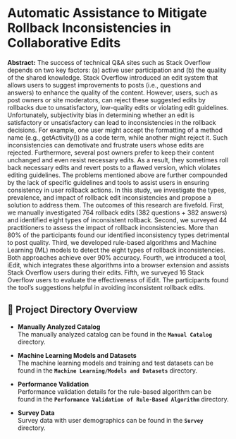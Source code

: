 # Automatic Assistance to Mitigate Rollback Inconsistencies in Collaborative Edits

**Abstract:** The success of technical Q&A sites such as Stack Overflow depends on two key factors: (a) active user participation and (b) the quality of the shared knowledge. Stack Overflow introduced an edit system that allows users to suggest improvements to posts (i.e., questions and answers) to enhance the quality of the content. However, users, such as post owners or site moderators, can reject these suggested edits by rollbacks due to unsatisfactory, low-quality edits or violating edit guidelines. Unfortunately, subjectivity bias in determining whether an edit is satisfactory or unsatisfactory can lead to inconsistencies in the rollback decisions. For example, one user might accept the formatting of a method name (e.g., getActivity()) as a code term, while another might reject it. Such inconsistencies can demotivate and frustrate users whose edits are rejected. Furthermore, several post owners prefer to keep their content unchanged and even resist necessary edits. As a result, they sometimes roll back necessary edits and revert posts to a flawed version, which violates editing guidelines. The problems mentioned above are further compounded by the lack of specific guidelines and tools to assist users in ensuring consistency in user rollback actions. In this study, we investigate the types, prevalence, and impact of rollback edit inconsistencies and propose a solution to address them. The outcomes of this research are fivefold. First, we manually investigated 764 rollback edits (382 questions + 382 answers) and identified eight types of inconsistent rollback. Second, we surveyed 44 practitioners to assess the impact of rollback inconsistencies. More than 80% of the participants found our identified inconsistency types detrimental to post quality. Third, we developed rule-based algorithms and Machine Learning (ML) models to detect the eight types of rollback inconsistencies. Both approaches achieve over 90% accuracy. Fourth, we introduced a tool, iEdit, which integrates these algorithms into a browser extension and assists Stack Overflow users during their edits. Fifth, we surveyed 16 Stack Overflow users to evaluate the effectiveness of iEdit. The participants found the tool’s suggestions helpful in avoiding inconsistent rollback edits. 


## 📂 Project Directory Overview

- **Manually Analyzed Catalog**  
  The manually analyzed catalog can be found in the **`Manual Catalog`** directory.

- **Machine Learning Models and Datasets**  
  The machine learning models and training and test datasets can be found in the **`Machine Learning/Models and Datasets`** directory.

- **Performance Validation**  
  Performance validation details for the rule-based algorithm can be found in the **`Performance Validation of Rule-Based Algorithm`** directory.

- **Survey Data**  
  Survey data with user demographics can be found in the **`Survey`** directory.
